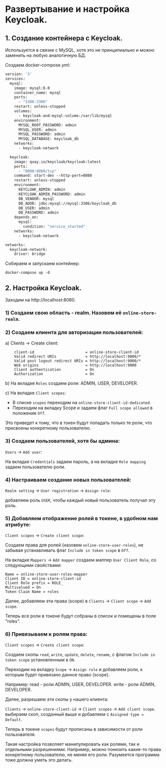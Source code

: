 # Развертывание и настройка Keycloak.

## 1. Создание контейнера с Keycloak.

Используется в связке с MySQL, хотя это не принципиально и можно заменить на любую аналогичную БД. 

Создаем docker-compose.yml:

```dockerfile
version: '3'
services:
  mysql:
    image: mysql:8.0
    container_name: mysql
    ports:
      - "3306:3306"
    restart: unless-stopped
    volumes:
      - keycloak-and-mysql-volume:/var/lib/mysql
    environment:
      MYSQL_ROOT_PASSWORD: admin
      MYSQL_USER: admin
      MYSQL_PASSWORD: admin
      MYSQL_DATABASE: keycloak_db
    networks:
      - keycloak-network

  keycloak:
    image: quay.io/keycloak/keycloak:latest
    ports:
      - "8080:8080/tcp"
    command: start-dev --http-port=8080
    restart: unless-stopped
    environment:
      KEYCLOAK_ADMIN: admin
      KEYCLOAK_ADMIN_PASSWORD: admin
      DB_VENDOR: mysql
      DB_ADDR: jdbc:mysql://mysql:3306/keycloak_db
      DB_USER: admin
      DB_PASSWORD: admin
    depends_on:
      mysql:
        condition: "service_started"
    networks:
      - keycloak-network

networks:
  keycloak-network:
    driver: bridge
```
Собираем и запускаем контейнер:
```shell
docker-compose up -d
```


## 2. Настройка Keycloak.


Заходим на http://localhost:8080.


### 1) Создаем свою область - realm. Назовем её `online-store-realm`.


### 2) Создаем клиента для авторизации пользователей:

a) Clients -> Create client:
```text
    client-id                       = online-store-client-id
    Valid redirect URIs             = http://localhost:9000/*
    Valid post logout redirect URIs = http://localhost:9000/*
    Web origins                     = http://localhost:9000
    Client authentication           = On
    Authorization                   = On
```

b) На вкладке `Roles` создаем роли: ADMIN, USER, DEVELOPER.

c) На вкладке `Client scopes`:
- В списке `scopes` переходим на `online-store-client-id-dedicated`.
- Переходим на вкладку Scope и задаем флаг `Full scope allowed` в положение `Off`.

Это приведет к тому, что в токен будут попадать только те роли, что присвоены конкретному пользователю.


### 3) Создаем пользователей, хотя бы админа:
`Users` -> `Add user`:

На вкладке `Credentials` задаем пароль, а на вкладке `Role mapping` задаем пользователю роли.


### 4) Настраиваем создание новых пользователей:
`Realm setting` -> `User registration` -> `Assign role`:

добавляем роль `USER`, чтобы каждый новый пользователь получал эту роль.


### 5) Добавляем отображение ролей в токене, в удобном нам атрибуте:
`Client scopes` -> `Create client scope`:

Создаем права для ролей (назовем `online-store-user-roles`), не забывая устанавливать флаг `Include in token scope` в `Off`.

На вкладке `Mappers` -> `Add mapper` создаем маппер `User Client Role`, со следующими свойствами:
```text
Name = online-store-user-roles-mapper
Client ID = online-store-client-id
Client Role prefix = ROLE_
Multivalued = On
Token Claim Name = roles
```

Далее, добавляем эти права (scope) в `Clients` -> `Client scope` -> `Add scope`.

Теперь все роли в токене будут собраны в список и помещены в поле "roles".


### 6) Привязываем к ролям права:
`Client scopes` -> `Create client scope`:

Создаем скопы `read`, `write`, `update`, `delete`, `rename`, с флагом `Include in token scope` установленным в `ON`.

Переходим на вкладку `Scope` -> `Assign role` и добавляем роли, к которым будет привязано данное право (scope).

Например: read - роли ADMIN, USER, DEVELOPER. write - роли ADMIN, DEVELOPER.

Далее, разрешаем эти скопы у нашего клиента:

`Clients` -> `online-store-client-id` -> `Client scopes` -> `Add client scope`. выбираем скоп, созданный выше и добавляем с `Assigned type = Default`.

Теперь в токене `scopes` будут прописаны в зависимости от роли пользователя. 

Такая настройка позволяет манипулировать как ролями, так и отдельными разрешениями. Например, можно понизить какие-то права конкретному пользователю, не меняя его роли. Разумеется программа тоже должна уметь это делать.
